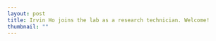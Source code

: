 ```yaml
---
layout: post
title: Irvin Ho joins the lab as a research technician. Welcome!
thumbnail: ""
---
```


